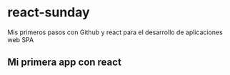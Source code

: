 # react-sunday
Mis primeros pasos con Github y react para el desarrollo de aplicaciones web SPA 

## Mi primera app con react

